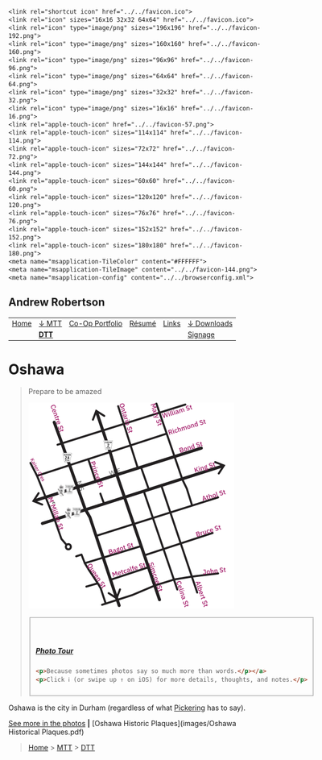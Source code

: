 <head>
<meta charset='UTF-8'><meta name='viewport' content='width=device-width initial-scale=1'>
    <title>Oshawa | Andrew Robertson – DTT</title>

<link rel="stylesheet" href="../../Style.css">

<!-- ****** faviconit.com favicons ****** -->
    <link rel="shortcut icon" href="../../favicon.ico">
    <link rel="icon" sizes="16x16 32x32 64x64" href="../../favicon.ico">
    <link rel="icon" type="image/png" sizes="196x196" href="../../favicon-192.png">
    <link rel="icon" type="image/png" sizes="160x160" href="../../favicon-160.png">
    <link rel="icon" type="image/png" sizes="96x96" href="../../favicon-96.png">
    <link rel="icon" type="image/png" sizes="64x64" href="../../favicon-64.png">
    <link rel="icon" type="image/png" sizes="32x32" href="../../favicon-32.png">
    <link rel="icon" type="image/png" sizes="16x16" href="../../favicon-16.png">
    <link rel="apple-touch-icon" href="../../favicon-57.png">
    <link rel="apple-touch-icon" sizes="114x114" href="../../favicon-114.png">
    <link rel="apple-touch-icon" sizes="72x72" href="../../favicon-72.png">
    <link rel="apple-touch-icon" sizes="144x144" href="../../favicon-144.png">
    <link rel="apple-touch-icon" sizes="60x60" href="../../favicon-60.png">
    <link rel="apple-touch-icon" sizes="120x120" href="../../favicon-120.png">
    <link rel="apple-touch-icon" sizes="76x76" href="../../favicon-76.png">
    <link rel="apple-touch-icon" sizes="152x152" href="../../favicon-152.png">
    <link rel="apple-touch-icon" sizes="180x180" href="../../favicon-180.png">
    <meta name="msapplication-TileColor" content="#FFFFFF">
    <meta name="msapplication-TileImage" content="../../favicon-144.png">
    <meta name="msapplication-config" content="../../browserconfig.xml">
<!-- ****** faviconit.com favicons ****** -->
</head>

<h2 id="toc_0" class="streetcar">Andrew Robertson</h2>
<table><tbody>
<tr>
    <td><a href="../../index.html">Home</a> <b></b></td>
    <td><a href="../../MTT.html">↓ MTT<b></b></td></a>
    <td><a href="../../portfolio/index.html">Co-Op Portfolio</a> <b></b></td>
    <td><a href="../../resume.html">Résumé</a> <b></b></td>
    <td><a href="../../portfolio/text.html">Links</a> <b></b></td>
    <td><a href="../../download.html">↓ Downloads</a> <b></b></td>
</tr>
<tr>
    <td></td>
    <td><a href="../DTT.html"><b>DTT</a></b></td>
    <td></td>
    <td></td>
    <td></td>
    <td><a href="../../Signs.html">Signage</a></td>
</tr>
</tbody></table>
<p></p>

# Oshawa

> Prepare to be amazed
>
> [![Oshawa Map](images/Oshawa.svg)](https://goo.gl/maps/XV5k5rVAH5WnzYkX8)
>
> <fieldset>
>
> ​	<a href="" target="blank"><h5 class="Record">Photo Tour</h5>
>
> ```HTML
> <p>Because sometimes photos say so much more than words.</p></a>
> <p>Click ℹ️ (or swipe up ↑ on iOS) for more details, thoughts, and notes.</p>
> ```
>
> </fieldset>

Oshawa is the city in Durham (regardless of what [Pickering](pickering.html) has to say). 



[See more in the photos]() <b>|</b> [Oshawa Historic Plaques](images/Oshawa Historical Plaques.pdf)

> [Home](http://robeandr.github.io) > [MTT](../../MTT.html) > [DTT](../DTT.html)


